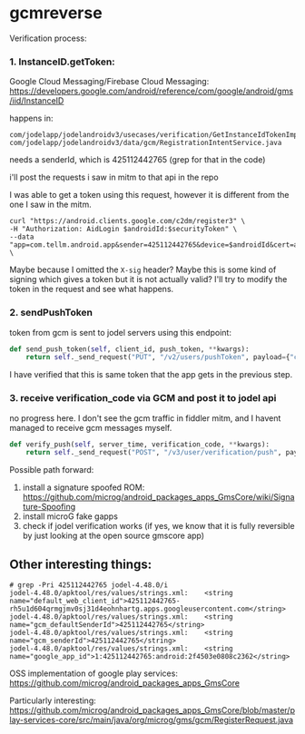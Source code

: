# gcmreverse

Verification process:

### 1. InstanceID.getToken:

Google Cloud Messaging/Firebase Cloud Messaging: https://developers.google.com/android/reference/com/google/android/gms/iid/InstanceID

happens in:
```
com/jodelapp/jodelandroidv3/usecases/verification/GetInstanceIdTokenImpl.java
com/jodelapp/jodelandroidv3/data/gcm/RegistrationIntentService.java
```

needs a senderId, which is 425112442765 (grep for that in the code)

i'll post the requests i saw in mitm to that api in the repo

I was able to get a token using this request, however it is different from the one I saw in the mitm.
```
curl "https://android.clients.google.com/c2dm/register3" \
-H "Authorization: AidLogin $androidId:$securityToken" \
--data "app=com.tellm.android.app&sender=425112442765&device=$androidId&cert=a4a8d4d7b09736a0f65596a868cc6fd620920fb0" \
```
Maybe because I omitted the ``X-sig`` header? Maybe this is some kind of signing which gives a token but it is not actually valid?
I'll try to modify the token in the request and see what happens.

### 2. sendPushToken

token from gcm is sent to jodel servers using this endpoint:
```python
def send_push_token(self, client_id, push_token, **kwargs):
    return self._send_request("PUT", "/v2/users/pushToken", payload={"client_id": client_id, "push_token": push_token}, **kwargs)
```
I have verified that this is same token that the app gets in the previous step.

### 3. receive verification_code via GCM and post it to jodel api

no progress here. I don't see the gcm traffic in fiddler mitm, and I havent managed to receive gcm messages myself.

```python
def verify_push(self, server_time, verification_code, **kwargs):
    return self._send_request("POST", "/v3/user/verification/push", payload={"server_time": server_time, "verification_code": verification_code}, **kwargs)
```

Possible path forward:
1. install a signature spoofed ROM: https://github.com/microg/android_packages_apps_GmsCore/wiki/Signature-Spoofing
2. install microG fake gapps
3. check if jodel verification works (if yes, we know that it is fully reversible by just looking at the open source gmscore app)



## Other interesting things:
```
# grep -Pri 425112442765 jodel-4.48.0/i
jodel-4.48.0/apktool/res/values/strings.xml:    <string name="default_web_client_id">425112442765-rh5u1d604qrmgjmv0sj31d4eohnhartg.apps.googleusercontent.com</string>
jodel-4.48.0/apktool/res/values/strings.xml:    <string name="gcm_defaultSenderId">425112442765</string>
jodel-4.48.0/apktool/res/values/strings.xml:    <string name="gcm_senderId">425112442765</string>
jodel-4.48.0/apktool/res/values/strings.xml:    <string name="google_app_id">1:425112442765:android:2f4503e0808c2362</string>
```

OSS implementation of google play services:
https://github.com/microg/android_packages_apps_GmsCore

Particularly interesting:
https://github.com/microg/android_packages_apps_GmsCore/blob/master/play-services-core/src/main/java/org/microg/gms/gcm/RegisterRequest.java















